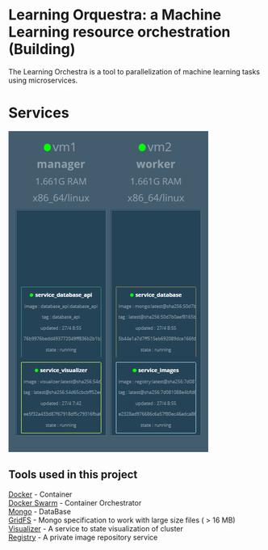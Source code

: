 # Learning Orquestra: a Machine Learning resource orchestration (Building)

The Learning Orchestra is a tool to parallelization of machine learning tasks using microservices.

# Services

![](/readme_content/cluster.png)

## Tools used in this project

[Docker](https://docs.docker.com/get-started/) - Container \
[Docker Swarm](https://docs.docker.com/engine/swarm/) - Container Orchestrator \
[Mongo](https://hub.docker.com/_/mongo) - DataBase \
[GridFS](https://docs.mongodb.com/manual/core/gridfs/) - Mongo specification to work with large size files ( > 16 MB) \
[Visualizer](https://hub.docker.com/r/dockersamples/visualizer) - A service to state visualization of cluster \
[Registry](https://hub.docker.com/_/registry) -  A private image repository service 